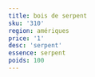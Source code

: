 ```yaml
---
title: bois de serpent
sku: '310'
region: amériques
price: '1'
desc: 'serpent'
essence: serpent
poids: 100
---
```

